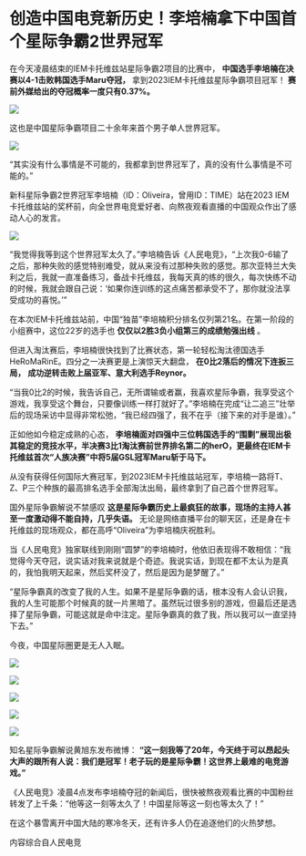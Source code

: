 # 创造中国电竞新历史！李培楠拿下中国首个星际争霸2世界冠军

在今天凌晨结束的IEM卡托维兹站星际争霸2项目的比赛中， **中国选手李培楠在决赛以4-1击败韩国选手Maru夺冠，**
拿到2023IEM卡托维兹星际争霸项目冠军！ **赛前外媒给出的夺冠概率一度只有0.37%。**

![](https://inews.gtimg.com/newsapp_bt/0/15661723165/1000)

这也是中国星际争霸项目二十余年来首个男子单人世界冠军。

![](https://inews.gtimg.com/newsapp_bt/0/15661723168/1000)

“其实没有什么事情是不可能的，我都拿到世界冠军了，真的没有什么事情是不可能的。”

新科星际争霸2世界冠军李培楠（ID：Oliveira，曾用ID：TIME）站在2023
IEM卡托维兹站的奖杯前，向全世界电竞爱好者、向熬夜观看直播的中国观众作出了感动人心的发言。

![](https://inews.gtimg.com/newsapp_bt/0/15661723170/1000)

“我觉得我等到这个世界冠军太久了。”李培楠告诉《人民电竞》，“上次我0-6输了之后，那种失败的感觉特别难受，就从来没有过那种失败的感觉。那次亚特兰大失利之后，我就一直准备练习，备战卡托维兹，我每天真的练的很久，每次快练不动的时候，我就会跟自己说：‘如果你连训练的这点痛苦都承受不了，那你就没法享受成功的喜悦。’”

在本次IEM卡托维兹站前，中国“独苗”李培楠积分排名仅列第21名。在第一阶段的小组赛中，这位22岁的选手也 **仅仅以2胜3负小组第三的成绩勉强出线** 。

但进入淘汰赛后，李培楠很快找到了比赛状态，第一轮轻松淘汰德国选手HeRoMaRinE。四分之一决赛更是上演惊天大翻盘，
**在0比2落后的情况下连扳三局，** **成功逆转击败上届亚军、意大利选手Reynor。**

“当我0比2的时候，我告诉自己，无所谓输或者赢，我喜欢星际争霸，我享受这个游戏，我享受这个舞台，只要像训练一样打就好了。”李培楠在完成“让二追三”壮举后的现场采访中显得非常松弛，“我已经四强了，我不在乎（接下来的对手是谁）。”

正如他如今稳定成熟的心态，
**李培楠面对四强中三位韩国选手的“围剿”展现出极其稳定的竞技水平，半决赛3比1淘汰赛前世界排名第二的herO，更最终在IEM卡托维兹首次“人族决赛”中将5届GSL冠军Maru斩于马下。**

从没有获得任何国际大赛冠军，到2023IEM卡托维兹站冠军，李培楠一路将T、Z、P三个种族的最高排名选手全部淘汰出局，最终拿到了自己首个世界冠军。

国外星际争霸解说不禁感叹 **这是星际争霸历史上最疯狂的故事，现场的主持人甚至一度激动得不能自持，几乎失语。**
无论是网络直播平台的聊天区，还是身在卡托维兹的现场观众，都在高呼“Oliveira”为李培楠庆祝胜利。

当《人民电竞》独家联线到刚刚“圆梦”的李培楠时，他依旧表现得不敢相信：“我觉得今天夺冠，说实话对我来说就是个奇迹。我说实话，到现在都不太认为是真的，我怕我明天起来，然后奖杯没了，然后是因为是梦醒了。”

“星际争霸真的改变了我的人生。如果不是星际争霸的话，根本没有人会认识我，我的人生可能那个时候真的就一片黑暗了。虽然玩过很多别的游戏，但最后还是选择了星际争霸，可能这就是命中注定。星际争霸真的救了我，所以我可以一直坚持下去。”

今夜，中国星际圈更是无人入眠。

![](https://inews.gtimg.com/newsapp_bt/0/15661723171/1000)

![](https://inews.gtimg.com/newsapp_bt/0/15661723175/1000)

![](https://inews.gtimg.com/newsapp_bt/0/15661723177/1000)

![](https://inews.gtimg.com/newsapp_bt/0/15661723180/1000)

![](https://inews.gtimg.com/newsapp_bt/0/15661723183/1000)

知名星际争霸解说黄旭东发布微博：
**“这一刻我等了20年，今天终于可以昂起头大声的跟所有人说：我们是冠军！老子玩的是星际争霸！这世界上最难的电竞游戏。”**

《人民电竞》凌晨4点发布李培楠夺冠的新闻后，很快被熬夜观看比赛的中国粉丝转发了上千条：“他等这一刻等太久了！中国星际等这一刻也等太久了！”

在这个暴雪离开中国大陆的寒冷冬天，还有许多人仍在追逐他们的火热梦想。

内容综合自人民电竞

